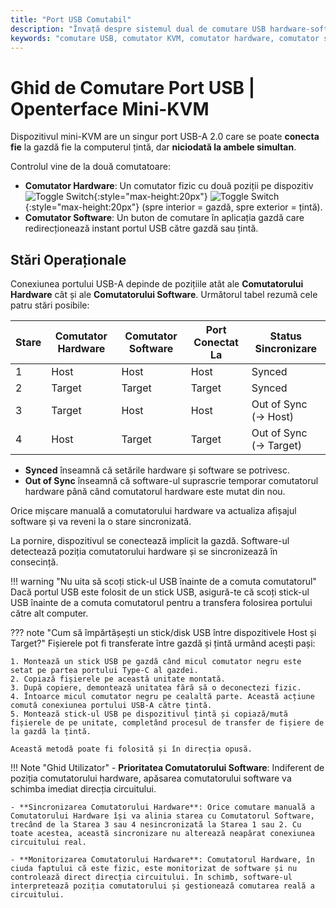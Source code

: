 ```yaml
---
title: "Port USB Comutabil"
description: "Învață despre sistemul dual de comutare USB hardware-software din Openterface Mini-KVM. Înțelege cele patru stări operaționale, ghidurile de siguranță și capacitățile viitoare de acces la distanță."
keywords: "comutare USB, comutator KVM, comutator hardware, comutator software, control port USB, KVM over USB, KVM over IP, acces la distanță, gestionare dispozitive USB, periferice computer, gestionare alimentare USB"
---
```


# **Ghid de Comutare Port USB** | Openterface Mini-KVM

Dispozitivul mini-KVM are un singur port USB-A 2.0 care se poate **conecta fie** la gazdă fie la computerul țintă, dar **niciodată la ambele simultan**.

Controlul vine de la două comutatoare:

- **Comutator Hardware**: Un comutator fizic cu două poziții pe dispozitiv ![Toggle Switch](https://assets.openterface.com/images/shell-icons/toggle-h-t.svg#only-light){:style="max-height:20px"} ![Toggle Switch](https://assets.openterface.com/images/shell-icons/toggle-h-t_1.svg#only-dark){:style="max-height:20px"} (spre interior = gazdă, spre exterior = țintă).
- **Comutator Software**: Un buton de comutare în aplicația gazdă care redirecționează instant portul USB către gazdă sau țintă.

## Stări Operaționale

Conexiunea portului USB-A depinde de pozițiile atât ale **Comutatorului Hardware** cât și ale **Comutatorului Software**. Următorul tabel rezumă cele patru stări posibile:

| **Stare** | **Comutator Hardware** | **Comutator Software** | **Port Conectat La** | **Status Sincronizare** |
| --------- | ---------------------- | ---------------------- | -------------------- | ----------------------- |
| 1         | Host                   | Host                   | Host                 | Synced                  |
| 2         | Target                 | Target                 | Target               | Synced                  |
| 3         | Target                 | Host                   | Host                 | Out of Sync (→ Host)    |
| 4         | Host                   | Target                 | Target               | Out of Sync (→ Target)  |

- **Synced** înseamnă că setările hardware și software se potrivesc.
- **Out of Sync** înseamnă că software-ul suprascrie temporar comutatorul hardware până când comutatorul hardware este mutat din nou.

Orice mișcare manuală a comutatorului hardware va actualiza afișajul software și va reveni la o stare sincronizată.

La pornire, dispozitivul se conectează implicit la gazdă. Software-ul detectează poziția comutatorului hardware și se sincronizează în consecință.

!!! warning "Nu uita să scoți stick-ul USB înainte de a comuta comutatorul"
Dacă portul USB este folosit de un stick USB, asigură-te că scoți stick-ul USB înainte de a comuta comutatorul pentru a transfera folosirea portului către alt computer.

??? note "Cum să împărtășești un stick/disk USB între dispozitivele Host și Target?"
Fișierele pot fi transferate între gazdă și țintă urmând acești pași:

    1. Montează un stick USB pe gazdă când micul comutator negru este setat pe partea portului Type-C al gazdei.
    2. Copiază fișierele pe această unitate montată.
    3. După copiere, demontează unitatea fără să o deconectezi fizic.
    4. Întoarce micul comutator negru pe cealaltă parte. Această acțiune comută conexiunea portului USB-A către țintă.
    5. Montează stick-ul USB pe dispozitivul țintă și copiază/mută fișierele de pe unitate, completând procesul de transfer de fișiere de la gazdă la țintă.

    Această metodă poate fi folosită și în direcția opusă.

!!! Note "Ghid Utilizator" - **Prioritatea Comutatorului Software**: Indiferent de poziția comutatorului hardware, apăsarea comutatorului software va schimba imediat direcția circuitului.

    - **Sincronizarea Comutatorului Hardware**: Orice comutare manuală a Comutatorului Hardware își va alinia starea cu Comutatorul Software, trecând de la Starea 3 sau 4 nesincronizată la Starea 1 sau 2. Cu toate acestea, această sincronizare nu alterează neapărat conexiunea circuitului real.

    - **Monitorizarea Comutatorului Hardware**: Comutatorul Hardware, în ciuda faptului că este fizic, este monitorizat de software și nu controlează direct direcția circuitului. În schimb, software-ul interpretează poziția comutatorului și gestionează comutarea reală a circuitului.
